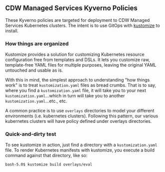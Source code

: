 ## CDW Managed Services Kyverno Policies
These Kyverno policies are targeted for deployment to CDW Managed Services
Kubernetes clusters.  The intent is to use GitOps with
[kustomize](https://kustomize.io/) to install.

### How things are organized
Kustomize provides a solution for customizing Kubernetes resource configuration
free from templates and DSLs. It lets you customize raw, template-free YAML files
for multiple purposes, leaving the original YAML untouched and usable as is.

With this in mind, the simplest approach to understanding "how things work" is
to treat `kustomization.yaml` files as bread crumbs. That is to say, where you
find a `kustomization.yaml` file, it will take you to your next
`kustomization.yaml`...which in turn will take you to another
`kustomization.yaml`...etc., etc.

A common practice is to use `overlays` directories to model your different
environments (i.e. kubernetes clusters).  Following this pattern, our various
kubernetes clusters will have policy defined under overlays directories.

### Quick-and-dirty test
To see kustomize in action, just find a directory with a `kustomization.yaml`
file. To render Kubernetes manifests with kustomize, you execute a build
command against that directory, like so:

```sh
bash-5.0$ kustomize build overlays/eval
````

